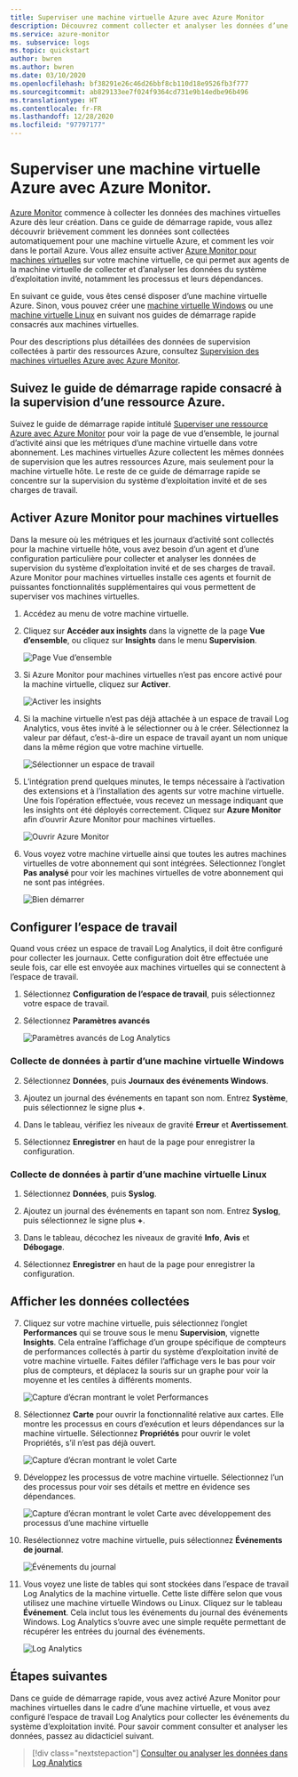 ```yaml
---
title: Superviser une machine virtuelle Azure avec Azure Monitor
description: Découvrez comment collecter et analyser les données d’une machine virtuelle Azure dans Azure Monitor.
ms.service: azure-monitor
ms. subservice: logs
ms.topic: quickstart
author: bwren
ms.author: bwren
ms.date: 03/10/2020
ms.openlocfilehash: bf38291e26c46d26bbf8cb110d18e9526fb3f777
ms.sourcegitcommit: ab829133ee7f024f9364cd731e9b14edbe96b496
ms.translationtype: HT
ms.contentlocale: fr-FR
ms.lasthandoff: 12/28/2020
ms.locfileid: "97797177"
---
```

# <a name="quickstart-monitor-an-azure-virtual-machine-with-azure-monitor"></a>Superviser une machine virtuelle Azure avec Azure Monitor.
[Azure Monitor](../overview.md) commence à collecter les données des machines virtuelles Azure dès leur création. Dans ce guide de démarrage rapide, vous allez découvrir brièvement comment les données sont collectées automatiquement pour une machine virtuelle Azure, et comment les voir dans le portail Azure. Vous allez ensuite activer [Azure Monitor pour machines virtuelles](../insights/vminsights-overview.md) sur votre machine virtuelle, ce qui permet aux agents de la machine virtuelle de collecter et d’analyser les données du système d’exploitation invité, notamment les processus et leurs dépendances.

En suivant ce guide, vous êtes censé disposer d’une machine virtuelle Azure. Sinon, vous pouvez créer une [machine virtuelle Windows](../../virtual-machines/windows/quick-create-portal.md) ou une [machine virtuelle Linux](../../virtual-machines/linux/quick-create-cli.md) en suivant nos guides de démarrage rapide consacrés aux machines virtuelles.

Pour des descriptions plus détaillées des données de supervision collectées à partir des ressources Azure, consultez [Supervision des machines virtuelles Azure avec Azure Monitor](../insights/monitor-vm-azure.md).


## <a name="complete-the-monitor-an-azure-resource-quickstart"></a>Suivez le guide de démarrage rapide consacré à la supervision d’une ressource Azure.
Suivez le guide de démarrage rapide intitulé [Superviser une ressource Azure avec Azure Monitor](quick-monitor-azure-resource.md) pour voir la page de vue d’ensemble, le journal d’activité ainsi que les métriques d’une machine virtuelle dans votre abonnement. Les machines virtuelles Azure collectent les mêmes données de supervision que les autres ressources Azure, mais seulement pour la machine virtuelle hôte. Le reste de ce guide de démarrage rapide se concentre sur la supervision du système d’exploitation invité et de ses charges de travail.


## <a name="enable-azure-monitor-for-vms"></a>Activer Azure Monitor pour machines virtuelles
Dans la mesure où les métriques et les journaux d’activité sont collectés pour la machine virtuelle hôte, vous avez besoin d’un agent et d’une configuration particulière pour collecter et analyser les données de supervision du système d’exploitation invité et de ses charges de travail. Azure Monitor pour machines virtuelles installe ces agents et fournit de puissantes fonctionnalités supplémentaires qui vous permettent de superviser vos machines virtuelles.

1. Accédez au menu de votre machine virtuelle.
2. Cliquez sur **Accéder aux insights** dans la vignette de la page **Vue d’ensemble**, ou cliquez sur **Insights** dans le menu **Supervision**.

    ![Page Vue d’ensemble](media/quick-monitor-azure-vm/overview-insights.png)

3. Si Azure Monitor pour machines virtuelles n’est pas encore activé pour la machine virtuelle, cliquez sur **Activer**. 

    ![Activer les insights](media/quick-monitor-azure-vm/enable-insights.png)

4. Si la machine virtuelle n’est pas déjà attachée à un espace de travail Log Analytics, vous êtes invité à le sélectionner ou à le créer. Sélectionnez la valeur par défaut, c’est-à-dire un espace de travail ayant un nom unique dans la même région que votre machine virtuelle.

    ![Sélectionner un espace de travail](media/quick-monitor-azure-vm/select-workspace.png)

5. L’intégration prend quelques minutes, le temps nécessaire à l’activation des extensions et à l’installation des agents sur votre machine virtuelle. Une fois l’opération effectuée, vous recevez un message indiquant que les insights ont été déployés correctement. Cliquez sur **Azure Monitor** afin d’ouvrir Azure Monitor pour machines virtuelles.

    ![Ouvrir Azure Monitor](media/quick-monitor-azure-vm/azure-monitor.png)

6. Vous voyez votre machine virtuelle ainsi que toutes les autres machines virtuelles de votre abonnement qui sont intégrées. Sélectionnez l’onglet **Pas analysé** pour voir les machines virtuelles de votre abonnement qui ne sont pas intégrées.

    ![Bien démarrer](media/quick-monitor-azure-vm/get-started.png)


## <a name="configure-workspace"></a>Configurer l’espace de travail
Quand vous créez un espace de travail Log Analytics, il doit être configuré pour collecter les journaux. Cette configuration doit être effectuée une seule fois, car elle est envoyée aux machines virtuelles qui se connectent à l’espace de travail.

1. Sélectionnez **Configuration de l’espace de travail**, puis sélectionnez votre espace de travail.

2. Sélectionnez **Paramètres avancés**

    ![Paramètres avancés de Log Analytics](media/quick-collect-azurevm/log-analytics-advanced-settings-azure-portal.png)

### <a name="data-collection-from-windows-vm"></a>Collecte de données à partir d’une machine virtuelle Windows


2. Sélectionnez **Données**, puis **Journaux des événements Windows**.

3. Ajoutez un journal des événements en tapant son nom.  Entrez **Système**, puis sélectionnez le signe plus **+**.

4. Dans le tableau, vérifiez les niveaux de gravité **Erreur** et **Avertissement**.

5. Sélectionnez **Enregistrer** en haut de la page pour enregistrer la configuration.

### <a name="data-collection-from-linux-vm"></a>Collecte de données à partir d’une machine virtuelle Linux

1. Sélectionnez **Données**, puis **Syslog**.

2. Ajoutez un journal des événements en tapant son nom.  Entrez **Syslog**, puis sélectionnez le signe plus **+**.  

3. Dans le tableau, décochez les niveaux de gravité **Info**, **Avis** et **Débogage**. 

4. Sélectionnez **Enregistrer** en haut de la page pour enregistrer la configuration.

## <a name="view-data-collected"></a>Afficher les données collectées

7. Cliquez sur votre machine virtuelle, puis sélectionnez l’onglet **Performances** qui se trouve sous le menu **Supervision**, vignette **Insights**. Cela entraîne l’affichage d’un groupe spécifique de compteurs de performances collectés à partir du système d’exploitation invité de votre machine virtuelle. Faites défiler l’affichage vers le bas pour voir plus de compteurs, et déplacez la souris sur un graphe pour voir la moyenne et les centiles à différents moments.

    ![Capture d’écran montrant le volet Performances](media/quick-monitor-azure-vm/performance.png)

9. Sélectionnez **Carte** pour ouvrir la fonctionnalité relative aux cartes. Elle montre les processus en cours d’exécution et leurs dépendances sur la machine virtuelle. Sélectionnez **Propriétés** pour ouvrir le volet Propriétés, s’il n’est pas déjà ouvert.

    ![Capture d’écran montrant le volet Carte](media/quick-monitor-azure-vm/map.png)

11. Développez les processus de votre machine virtuelle. Sélectionnez l’un des processus pour voir ses détails et mettre en évidence ses dépendances.

    ![Capture d’écran montrant le volet Carte avec développement des processus d’une machine virtuelle](media/quick-monitor-azure-vm/processes.png)

12. Resélectionnez votre machine virtuelle, puis sélectionnez **Événements de journal**. 

    ![Événements du journal](media/quick-monitor-azure-vm/log-events.png)

13. Vous voyez une liste de tables qui sont stockées dans l’espace de travail Log Analytics de la machine virtuelle. Cette liste diffère selon que vous utilisez une machine virtuelle Windows ou Linux. Cliquez sur le tableau **Événement**. Cela inclut tous les événements du journal des événements Windows. Log Analytics s’ouvre avec une simple requête permettant de récupérer les entrées du journal des événements.

    ![Log Analytics](media/quick-monitor-azure-vm/log-analytics.png)

## <a name="next-steps"></a>Étapes suivantes
Dans ce guide de démarrage rapide, vous avez activé Azure Monitor pour machines virtuelles dans le cadre d’une machine virtuelle, et vous avez configuré l’espace de travail Log Analytics pour collecter les événements du système d’exploitation invité. Pour savoir comment consulter et analyser les données, passez au didacticiel suivant.

> [!div class="nextstepaction"]
> [Consulter ou analyser les données dans Log Analytics](../log-query/log-analytics-tutorial.md)